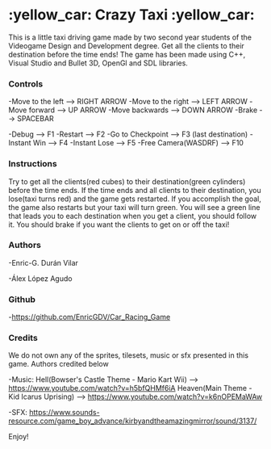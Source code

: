 # :yellow_car: Crazy Taxi :yellow_car:

This is a little taxi driving game made by two second year students of the Videogame Design and Development degree.
Get all the clients to their destination before the time ends!
The game has been made using C++, Visual Studio and Bullet 3D, OpenGl and SDL libraries.

### Controls
-Move to the left      --> RIGHT ARROW
-Move to the right     --> LEFT ARROW
-Move forward          --> UP ARROW
-Move backwards        --> DOWN ARROW
-Brake                 --> SPACEBAR

-Debug                 --> F1
-Restart               --> F2
-Go to Checkpoint      --> F3     (last destination)
-Instant Win           --> F4 
-Instant Lose          --> F5 
-Free Camera(WASDRF)   --> F10

### Instructions
Try to get all the clients(red cubes) to their destination(green cylinders) before the time ends.
If the time ends and all clients to their destination, you lose(taxi turns red) and the game gets restarted.
If you accomplish the goal, the game also restarts but your taxi will turn green.
You will see a green line that leads you to each destination when you get a client, you should follow it.
You should brake if you want the clients to get on or off the taxi!

### Authors
-Enric-G. Durán Vilar

-Álex López  Agudo

### Github
-https://github.com/EnricGDV/Car_Racing_Game

### Credits
We do not own any of the sprites, tilesets, music or sfx presented in this game. Authors credited below

-Music:       Hell(Bowser's Castle Theme - Mario Kart Wii) --> https://www.youtube.com/watch?v=h5bfQHMf6iA
	      Heaven(Main Theme - Kid Icarus Uprising) --> https://www.youtube.com/watch?v=k6nOPEMaWAw

-SFX:  	      https://www.sounds-resource.com/game_boy_advance/kirbyandtheamazingmirror/sound/3137/



Enjoy!
